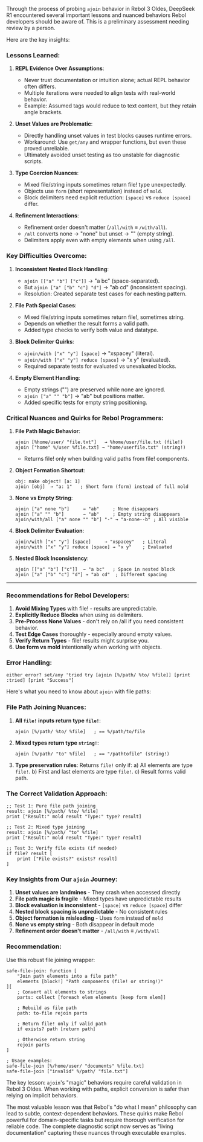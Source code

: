 Through the process of probing `ajoin` behavior in Rebol 3 Oldes,
DeepSeek R1 encountered several important lessons and nuanced behaviors Rebol developers should be aware of.
This is a preliminary assessment needing review by a person.

Here are the key insights:

### Lessons Learned:
1. **REPL Evidence Over Assumptions**:
   - Never trust documentation or intuition alone; actual REPL behavior often differs.
   - Multiple iterations were needed to align tests with real-world behavior.
   - Example: Assumed tags would reduce to text content, but they retain angle brackets.

2. **Unset Values are Problematic**:
   - Directly handling unset values in test blocks causes runtime errors.
   - Workaround: Use `get/any` and wrapper functions, but even these proved unreliable.
   - Ultimately avoided unset testing as too unstable for diagnostic scripts.

3. **Type Coercion Nuances**:
   - Mixed file/string inputs sometimes return file! type unexpectedly.
   - Objects use `form` (short representation) instead of `mold`.
   - Block delimiters need explicit reduction: `[space]` vs `reduce [space]` differ.

4. **Refinement Interactions**:
   - Refinement order doesn't matter (`/all/with` ≡ `/with/all`).
   - `/all` converts none → "none" but unset → "" (empty string).
   - Delimiters apply even with empty elements when using `/all`.

### Key Difficulties Overcome:
1. **Inconsistent Nested Block Handling**:
   - `ajoin [["a" "b"] ["c"]]` → "a bc" (space-separated).
   - But `ajoin ["a" ["b" "c"] "d"]` → "ab cd" (inconsistent spacing).
   - Resolution: Created separate test cases for each nesting pattern.

2. **File Path Special Cases**:
   - Mixed file/string inputs sometimes return file!, sometimes string.
   - Depends on whether the result forms a valid path.
   - Added type checks to verify both value and datatype.

3. **Block Delimiter Quirks**:
   - `ajoin/with ["x" "y"] [space]` → "xspacey" (literal).
   - `ajoin/with ["x" "y"] reduce [space]` → "x y" (evaluated).
   - Required separate tests for evaluated vs unevaluated blocks.

4. **Empty Element Handling**:
   - Empty strings ("") are preserved while none are ignored.
   - `ajoin ["a" "" "b"]` → "ab" but positions matter.
   - Added specific tests for empty string positioning.

### Critical Nuances and Quirks for Rebol Programmers:
1. **File Path Magic Behavior**:
   ```rebol
   ajoin [%home/user/ "file.txt"]   → %home/user/file.txt (file!)
   ajoin ["home" %/user %file.txt] → "home/userfile.txt" (string!)
   ```
   - Returns file! only when building valid paths from file! components.

2. **Object Formation Shortcut**:
   ```rebol
   obj: make object! [a: 1]
   ajoin [obj]  → "a: 1"   ; Short form (form) instead of full mold
   ```

3. **None vs Empty String**:
   ```rebol
   ajoin ["a" none "b"]     → "ab"     ; None disappears
   ajoin ["a" "" "b"]       → "ab"     ; Empty string disappears
   ajoin/with/all ["a" none "" "b"] "-" → "a-none--b" ; All visible
   ```

4. **Block Delimiter Evaluation**:
   ```rebol
   ajoin/with ["x" "y"] [space]     → "xspacey"   ; Literal
   ajoin/with ["x" "y"] reduce [space] → "x y"    ; Evaluated
   ```

5. **Nested Block Inconsistency**:
   ```rebol
   ajoin [["a" "b"] ["c"]]  → "a bc"   ; Space in nested block
   ajoin ["a" ["b" "c"] "d"] → "ab cd"  ; Different spacing
   ```
---
### Recommendations for Rebol Developers:
1. **Avoid Mixing Types** with file! - results are unpredictable.
2. **Explicitly Reduce Blocks** when using as delimiters.
3. **Pre-Process None Values** - don't rely on /all if you need consistent behavior.
4. **Test Edge Cases** thoroughly - especially around empty values.
5. **Verify Return Types** - file! results might surprise you.
6. **Use form vs mold** intentionally when working with objects.

### **Error Handling**:
```rebol
either error? set/any 'tried try [ajoin [%/path/ %to/ %file]] [print :tried] [print "Success"]
```

Here's what you need to know about `ajoin` with file paths:

### File Path Joining Nuances:
1. **All `file!` inputs return type `file!`**:
   ```rebol
   ajoin [%/path/ %to/ %file]   ; == %/path/to/file
   ```

2. **Mixed types return type `string!`**:
   ```rebol
   ajoin [%/path/ "to" %file]   ; == "/pathtofile" (string!)
   ```

3. **Type preservation rules**:
   Returns `file!` only if:
   a) All elements are type `file!`.
   b) First and last elements are type `file!`.
   c) Result forms valid path.

### The Correct Validation Approach:
```rebol
;; Test 1: Pure file path joining
result: ajoin [%/path/ %to/ %file]
print ["Result:" mold result "Type:" type? result]

;; Test 2: Mixed type joining
result: ajoin [%/path/ "to" %file]
print ["Result:" mold result "Type:" type? result]

;; Test 3: Verify file exists (if needed)
if file? result [
    print ["File exists?" exists? result]
]
```

### Key Insights from Our `ajoin` Journey:
1. **Unset values are landmines** - They crash when accessed directly
2. **File path magic is fragile** - Mixed types have unpredictable results
3. **Block evaluation is inconsistent** - `[space]` vs `reduce [space]` differ
4. **Nested block spacing is unpredictable** - No consistent rules
5. **Object formation is misleading** - Uses `form` instead of `mold`
6. **None vs empty string** - Both disappear in default mode
7. **Refinement order doesn't matter** - `/all/with` ≡ `/with/all`

### Recommendation:
Use this robust file joining wrapper:
```rebol
safe-file-join: function [
    "Join path elements into a file path"
    elements [block!] "Path components (file! or string!)"
][
    ; Convert all elements to strings
    parts: collect [foreach elem elements [keep form elem]]
    
    ; Rebuild as file path
    path: to-file rejoin parts
    
    ; Return file! only if valid path
    if exists? path [return path]
    
    ; Otherwise return string
    rejoin parts
]

; Usage examples:
safe-file-join [%/home/user/ "documents" %file.txt]
safe-file-join ["invalid" %/path/ "file.txt"]
```

The key lesson: `ajoin`'s "magic" behaviors require careful validation in Rebol 3 Oldes.  When working with paths, explicit conversion is safer than relying on implicit behaviors.

The most valuable lesson was that Rebol's "do what I mean" philosophy can lead to subtle, context-dependent behaviors.
These quirks make Rebol powerful for domain-specific tasks but require thorough verification for reliable code.
The complete diagnostic script now serves as "living documentation" capturing these nuances through executable examples.
